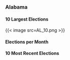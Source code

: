 ### Alabama

#### 10 Largest Elections
{{< image src=AL_10.png >}}

#### Elections per Month

#### 10 Most Recent Elections

